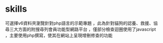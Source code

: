 # skills
可選擇v6資料夾瀏覽針對php語言的示範專題
，此為針對貓狗的認養、救援、協尋三大方面的附搜尋列會員功能型網路平台
，僅部分檢查迴圈使用了javascript
，主要使用php撰寫，使其在網站上呈現增刪修查的功能
